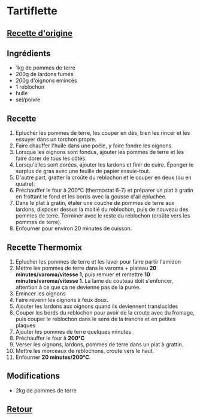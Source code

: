 # Tartiflette
## [Recette d'origine](https://www.marmiton.org/recettes/recette_la-vraie-tartiflette_17634.aspx)

## Ingrédients
- 1kg de pommes de terre
- 200g de lardons fumés
- 200g d'oignons emincés
- 1 reblochon
- huile
- sel/poivre


## Recette
1. Eplucher les pommes de terre, les couper en dés, bien les rincer et les essuyer dans un torchon propre.
1. Faire chauffer l'huile dans une poêle, y faire fondre les oignons.
1. Lorsque les oignons sont fondus, ajouter les pommes de terre et les faire dorer de tous les côtés.
1. Lorsqu'elles sont dorées, ajouter les lardons et finir de cuire. Éponger le surplus de gras avec une feuille de papier essuie-tout.
1. D'autre part, gratter la croûte du reblochon et le couper en deux (ou en quatre).
1. Préchauffer le four à 200°C (thermostat 6-7) et préparer un plat à gratin en frottant le fond et les bords avec la gousse d'ail épluchée.
1. Dans le plat à gratin, étaler une couche de pommes de terre aux lardons, disposer dessus la moitié du reblochon, puis de nouveau des pommes de terre. Terminer avec le reste du reblochon (croûte vers les pommes de terre).
1. Enfourner pour environ 20 minutes de cuisson.

## Recette Thermomix
1. Eplucher les pommes de terre et les laver pour faire partir l'amidon
1. Mettre les pommes de terre dans le varoma + plateau **20 minutes/varoma/vitesse 1**, puis remuer et remettre **10 minutes/varoma/vitesse 1**. La lame du couteau doit s'enfoncer, attention à ce que ça ne devienne pas de la purée.
1. Emincer les oignons
1. Faire revenir les oignons à feux doux.
1. Ajouter les lardons aux oignons quand ils deviennent translucides
1. Couper les bords du reblochon pour avoir de la croute avec du fromage, puis couper le reblochon dans le sens de la tranche et en petites plaques
1. Ajouter les pommes de terre quelques minutes
1. Préchauffer le four à **200°C**
1. Verser les oignons, lardons, pommes de terre dans un plat à grattin.
1. Mettre les morceaux de reblochons, croute vers le haut.
1. Enfourner **20 minutes/200°C**.

## Modifications
- 2kg de pommes de terre


## [Retour](./)
